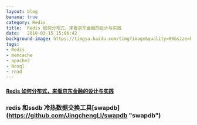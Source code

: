 ```yaml
---
layout: blog
banana: true
category: Redis
title:  Redis 如何分布式，来看京东金融的设计与实践
date:   2018-03-15 15:06:42
background-image: https://timgsa.baidu.com/timg?image&quality=80&size=b9999_10000&sec=1522814578385&di=d03f2a1697b0d00da1512cc46c087e91&imgtype=0&src=http%3A%2F%2Fpic46.nipic.com%2F20140818%2F11093013_140247415000_2.jpg
tags:
- Redis
- memcache
- apache2
- Nosql
- road
---
```


#### [Redis 如何分布式，来看京东金融的设计与实践](http://mp.weixin.qq.com/s/3iN8ZozP6lhPnz_KAmgc-w "Redis 如何分布式，来看京东金融的设计与实践")

###  redis 和ssdb 冷热数据交换工具[swapdb] (https://github.com/JingchengLi/swapdb "swapdb")
